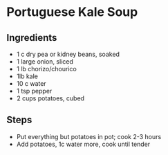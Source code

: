 # Portuguese Kale Soup

## Ingredients

* 1 c dry pea or kidney beans, soaked
* 1 large onion, sliced
* 1 lb chorizo/chourico
* 1lb kale
* 10 c water
* 1 tsp pepper
* 2 cups potatoes, cubed

## Steps

* Put everything but potatoes in pot; cook 2-3 hours
* Add potatoes, 1c water more, cook until tender





